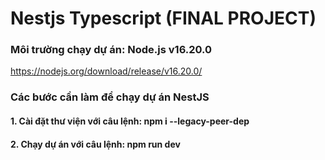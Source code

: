 # Nestjs Typescript (FINAL PROJECT)

### Môi trường chạy dự án: Node.js v16.20.0
https://nodejs.org/download/release/v16.20.0/

### Các bước cần làm để chạy dự án NestJS

#### 1. Cài đặt thư viện với câu lệnh: npm i --legacy-peer-dep
#### 2. Chạy dự án với câu lệnh: npm run dev